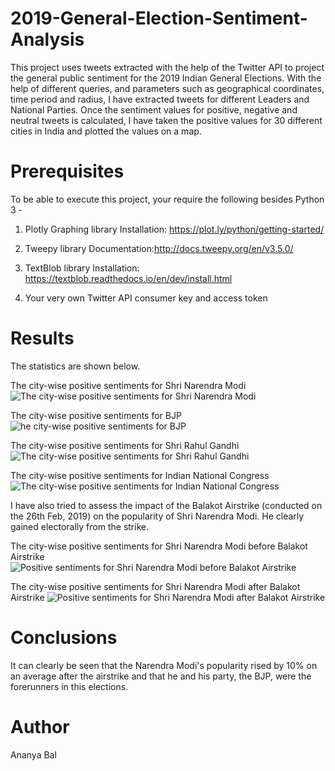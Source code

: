 # 2019-General-Election-Sentiment-Analysis
This project uses tweets extracted with the help of the Twitter API to project the general public sentiment for the 2019 Indian General Elections. With the help of different queries, and parameters such as geographical coordinates, time period and radius, I have extracted tweets for different Leaders and National Parties. Once the sentiment values for positive, negative and neutral tweets is calculated, I have taken the positive values for 30 different cities in India and plotted the values on a map.

# Prerequisites
To be able to execute this project, your require the following besides Python 3 - 
1. Plotly Graphing library
Installation: https://plot.ly/python/getting-started/

2. Tweepy library
Documentation:http://docs.tweepy.org/en/v3.5.0/

3. TextBlob library
Installation: https://textblob.readthedocs.io/en/dev/install.html

4. Your very own Twitter API consumer key and access token
 
# Results 
The statistics are shown below.

The city-wise positive sentiments for Shri Narendra Modi
![The city-wise positive sentiments for Shri Narendra Modi](https://github.com/Anniebbb/2019-General-Election-Sentiment-Analysis/blob/master/NM.png)

The city-wise positive sentiments for BJP
![he city-wise positive sentiments for BJP](https://github.com/Anniebbb/2019-General-Election-Sentiment-Analysis/blob/master/BJP.png)

The city-wise positive sentiments for Shri Rahul Gandhi
![The city-wise positive sentiments for Shri Rahul Gandhi](https://github.com/Anniebbb/2019-General-Election-Sentiment-Analysis/blob/master/RAGA.png)

The city-wise positive sentiments for Indian National Congress
![The city-wise positive sentiments for Indian National Congress](https://github.com/Anniebbb/2019-General-Election-Sentiment-Analysis/blob/master/INC.png)


I have also tried to assess the impact of the Balakot Airstrike (conducted on the 26th Feb, 2019) on the popularity of Shri Narendra Modi. He clearly gained electorally from the strike.

The city-wise positive sentiments for Shri Narendra Modi before Balakot Airstrike
![Positive sentiments for Shri Narendra Modi before Balakot Airstrike](https://github.com/Anniebbb/2019-General-Election-Sentiment-Analysis/blob/master/NMBeforeBalakot.png)

The city-wise positive sentiments for Shri Narendra Modi after Balakot Airstrike
![Positive sentiments for Shri Narendra Modi after Balakot Airstrike](https://github.com/Anniebbb/2019-General-Election-Sentiment-Analysis/blob/master/NMAfterBalakot.png)

# Conclusions
It can clearly be seen that the Narendra Modi's popularity rised by 10% on an average after the airstrike and that he and his party, the BJP, were the forerunners in this elections. 


# Author
Ananya Bal
